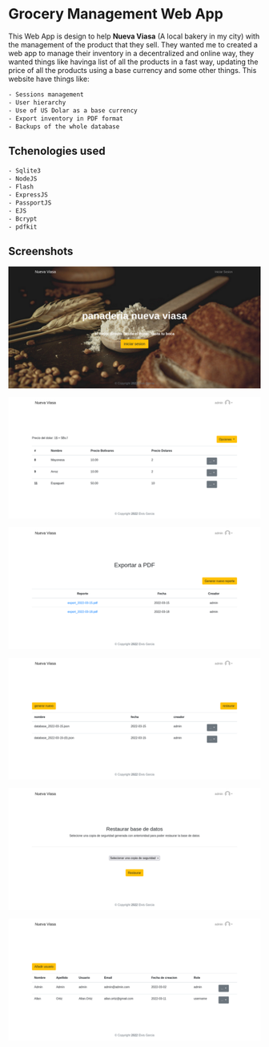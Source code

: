 # Grocery Management Web App

This Web App is design to help **Nueva Viasa** (A local bakery in my city) with the management of the product that they sell. They wanted me to created a web app to manage their inventory in a decentralized and online way, they wanted things like havinga list of all the products in a fast way, updating the price of all the products using a base currency and some other things. This website have things like:

	- Sessions management
	- User hierarchy
	- Use of US Dolar as a base currency
	- Export inventory in PDF format
	- Backups of the whole database

## Tchenologies used

	- Sqlite3
	- NodeJS
	- Flash
	- ExpressJS
	- PassportJS
	- EJS
	- Bcrypt
	- pdfkit

## Screenshots

<!--Land Page Screenshot -->
![Land Page](screenshots/landpage.png?raw=true "Land Page")

<!--Dashboard Screenshot -->
![Dashboard](screenshots/dashboard.png?raw=true "Dashboard")

<!--Export to PDF Screenshot -->
![Export to PDF](screenshots/export_to_pdf.png?raw=true "Export to PDF")

<!--Database management Screenshot -->
![Database management](screenshots/database_management.png?raw=true "Database management")

<!--Restore DB BackUp Screenshot -->
![Restore DB BackUp](screenshots/restore_db_backup.png?raw=true "Restore DB BackUp")

<!--User management Screenshot -->
![User management](screenshots/user_management.png?raw=true "User management")
